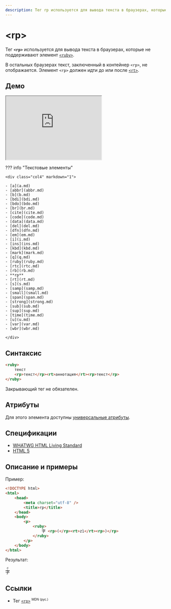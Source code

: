 ```yaml
---
description: Тег rp используется для вывода текста в браузерах, которые не поддерживают элемент ruby
---
```


# &lt;rp&gt;

Тег **`<rp>`** используется для вывода текста в браузерах, которые не поддерживают элемент [`<ruby>`](ruby.md).

В остальных браузерах текст, заключенный в контейнер `<rp>`, не отображается. Элемент `<rp>` должен идти до или после [`<rt>`](rt.md).

## Демо

<iframe class="interactive is-tabbed-shorter-height" height="200" src="https://interactive-examples.mdn.mozilla.net/pages/tabbed/rp.html" title="MDN Web Docs Interactive Example" loading="lazy" data-readystate="complete"></iframe>

??? info "Текстовые элементы"

    <div class="col4" markdown="1">

    - [a](a.md)
    - [abbr](abbr.md)
    - [b](b.md)
    - [bdi](bdi.md)
    - [bdo](bdo.md)
    - [br](br.md)
    - [cite](cite.md)
    - [code](code.md)
    - [data](data.md)
    - [del](del.md)
    - [dfn](dfn.md)
    - [em](em.md)
    - [i](i.md)
    - [ins](ins.md)
    - [kbd](kbd.md)
    - [mark](mark.md)
    - [q](q.md)
    - [ruby](ruby.md)
    - [rtc](rtc.md)
    - [rb](rb.md)
    - **rp**
    - [rt](rt.md)
    - [s](s.md)
    - [samp](samp.md)
    - [small](small.md)
    - [span](span.md)
    - [strong](strong.md)
    - [sub](sub.md)
    - [sup](sup.md)
    - [time](time.md)
    - [u](u.md)
    - [var](var.md)
    - [wbr](wbr.md)

    </div>

## Синтаксис

```html
<ruby>
    текст
    <rp>текст</rp><rt>аннотация</rt><rp>текст</rp>
</ruby>
```

Закрывающий тег не обязателен.

## Атрибуты

Для этого элемента доступны [универсальные атрибуты](uni-attr.md).

## Спецификации

-   [WHATWG HTML Living Standard](https://html.spec.whatwg.org/multipage/semantics.html#the-rp-element)
-   [HTML 5](https://www.w3.org/TR/html5/text-level-semantics.html#the-rp-element)

## Описание и примеры

Пример:

```html
<!DOCTYPE html>
<html>
    <head>
        <meta charset="utf-8" />
        <title>rp</title>
    </head>
    <body>
        <p>
            <ruby>
                字 <rp>(</rp><rt>zì</rt><rp>)</rp>
            </ruby>
        </p>
    </body>
</html>
```

Результат:

<ruby>
字 <rp>(</rp><rt>zì</rt><rp>)</rp>
</ruby>

## Ссылки

-   Тег [`<rp>`](https://developer.mozilla.org/ru/docs/Web/HTML/Element/rp) <sup><small>MDN (рус.)</small></sup>
